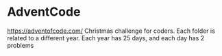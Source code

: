 # AdventCode

https://adventofcode.com/
Christmas challenge for coders.
Each folder is related to a different year.
Each year has 25 days, and each day has 2 problems
